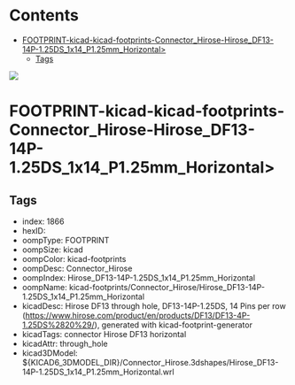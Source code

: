 



Contents
========

* [FOOTPRINT-kicad-kicad-footprints-Connector_Hirose-Hirose_DF13-14P-1.25DS_1x14_P1.25mm_Horizontal>](#footprint-kicad-kicad-footprints-connector_hirose-hirose_df13-14p-125ds_1x14_p125mm_horizontal)
	* [Tags](#tags)
  
![][im]
# FOOTPRINT-kicad-kicad-footprints-Connector_Hirose-Hirose_DF13-14P-1.25DS_1x14_P1.25mm_Horizontal>

## Tags

- index: 1866
- hexID: 
- oompType: FOOTPRINT
- oompSize: kicad
- oompColor: kicad-footprints
- oompDesc: Connector_Hirose
- oompIndex: Hirose_DF13-14P-1.25DS_1x14_P1.25mm_Horizontal
- oompName: kicad-footprints/Connector_Hirose/Hirose_DF13-14P-1.25DS_1x14_P1.25mm_Horizontal
- kicadDesc: Hirose DF13 through hole, DF13-14P-1.25DS, 14 Pins per row (https://www.hirose.com/product/en/products/DF13/DF13-4P-1.25DS%2820%29/), generated with kicad-footprint-generator
- kicadTags: connector Hirose DF13 horizontal
- kicadAttr: through_hole
- kicad3DModel: ${KICAD6_3DMODEL_DIR}/Connector_Hirose.3dshapes/Hirose_DF13-14P-1.25DS_1x14_P1.25mm_Horizontal.wrl



[im]: image.png
